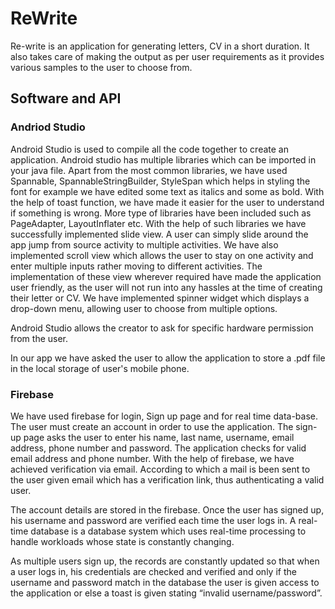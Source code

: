 # ReWrite

Re-write is an application for generating letters, CV in a short duration. It also takes care of making the output as per user requirements as it provides various samples to the user to choose from.


## Software and API 

### Andriod Studio

Android Studio is used to compile all the code together to create an application. Android studio has multiple libraries which can be imported in your java file. Apart from the most common libraries, we have used Spannable, SpannableStringBuilder, StyleSpan which helps in styling the font for example we have edited some text as italics  and some as bold. With the help of toast function, we have made it easier for the user to understand if something is wrong. More type of libraries have been included such as PageAdapter, LayoutInflater etc. With the help of such libraries we have successfully implemented slide view. A user can simply slide around the app jump from source activity to multiple activities. We have also implemented scroll view which allows the user to stay on one activity and enter multiple inputs rather moving to different activities. The implementation of these view wherever required have made the application user friendly, as the user will not run into any hassles at the time of creating their letter or CV. We have implemented spinner widget which displays a drop-down menu, allowing user to choose from multiple options.

Android Studio allows the creator to ask for specific hardware permission from the user.

In our app we have asked the user to allow the application to store a .pdf file in the local storage of user's mobile phone.


### Firebase
We have used firebase for login, Sign up page and for real time data-base. The user must create an account in order to use the application. The sign-up page asks the user to enter his name, last name, username, email address, phone number and password. The application checks for valid email address and phone number. With the help of firebase, we have achieved verification via email. According to which a mail is been sent to the user given email which has a verification link, thus authenticating a valid user.

The account details are stored in the firebase. Once the user has signed up, his username and password are verified each time the user logs in. A real-time database is a database system which uses real-time processing to handle workloads whose state is constantly changing. 

As multiple users sign up, the records are constantly updated so that when a user logs in, his credentials are checked and verified and only if the username and password match in the database the user is given access to the application or else a toast is given stating “invalid username/password”.

